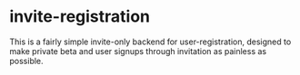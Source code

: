 invite-registration
===================

This is a fairly simple invite-only backend for user-registration, designed to make private beta and user signups through invitation as painless as possible.